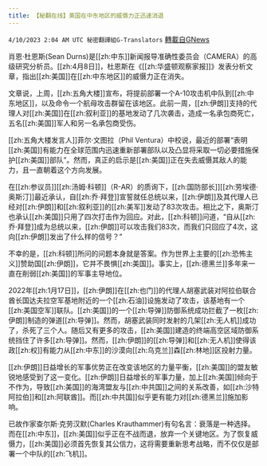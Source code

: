```yaml
---
title: 【秘翻在线】美国在中东地区的威慑力正迅速消退
---
```

`4/10/2023 2:04 AM UTC 秘密翻譯組G-Translators` [轉載自GNews](https://gnews.org/articles/1082124)

肖恩·杜恩斯(Sean Durns)是[[zh:中东]]新闻报导准确性委员会（CAMERA）的高级研究分析员。[[zh:4月8日]]，杜恩斯在《[[zh:华盛顿观察家报]]》发表分析文章，指出[[zh:美国]]在[[zh:中东地区]]的威慑力正在消失。

文章说，上周，[[zh:五角大楼]]宣布，将提前部署一个A-10攻击机中队到[[zh:中东地区]]，以及命令一个航母攻击群留在该地区。此前一周，[[zh:伊朗]]支持的代理人对[[zh:美国]]在[[zh:叙利亚]]的基地发动了几次袭击，造成一名承包商死亡，五名[[zh:美国]]军人和另一名承包商受伤。

[[zh:五角大楼发言人]]菲尔·文图拉（Phil Ventura）中校说，最近的部署“表明[[zh:美国]]有能力在全球范围内迅速重新部署部队以及凸显将采取一切必要措施保护[[zh:美国]]部队”。然而，真正的启示是[[zh:美国]]正在失去威慑其敌人的能力，且一直朝着这个方向发展。

在[[zh:参议员]][[zh:汤姆·科顿]]（R-AR）的质询下，[[zh:国防部长]][[zh:劳埃德·奥斯汀]]最近承认，自[[zh:乔·拜登]]宣誓就任总统以来，[[zh:伊朗]]及其代理人已经对[[zh:伊朗]]和[[zh:叙利亚]]的[[zh:美军]]发动了83次攻击。相比之下，奥斯汀也承认[[zh:美国]]只用了四次打击作为回应。对此，[[zh:科顿]]问道，“自从[[zh:乔·拜登]]成为总统以来，[[zh:伊朗]]可以攻击我们83次，而我们只回应了4次，这向[[zh:伊朗]]发出了什么样的信号？”

不幸的是，[[zh:科顿]]所问的问题本身就是答案。作为世界上主要的[[zh:恐怖主义]]赞助国[[zh:伊朗]]，它并不畏惧[[zh:美国]]。事实上，[[zh:德黑兰]]多年来一直在削弱[[zh:美国]]的军事主导地位。

2022年[[zh:1月17日]]，[[zh:伊朗]]在[[zh:也门]]的代理人胡塞武装对阿拉伯联合酋长国达夫拉空军基地附近的一个[[zh:石油]]设施发动了攻击，该基地有一个[[zh:美国空军]]联队。[[zh:美国]]的一个[[zh:导弹]]防御系统成功拦截了一枚[[zh:伊朗]]制造的弹道[[zh:导弹]]。然而，胡塞武装同时发射的几架[[zh:无人机]]成功了，杀死了三个人。随后又有更多的攻击，[[zh:美国]]建造的终端高空区域防御系统挡住了许多[[zh:导弹]]。然而，[[zh:伊朗]]的[[zh:导弹]]和[[zh:无人机]]使得该政[[zh:权]]有能力从[[zh:中东]]的沙漠向[[zh:乌克兰]]森[[zh:林地]]区投射力量。

[[zh:伊朗]]日益增长的军事优势正在改变该地区的力量平衡，[[zh:美国]]的盟友敏锐地感受到了这一变化。[[zh:伊朗]]日益增长的军事力量，加上[[zh:美国]]倾向于不作为，导致[[zh:美国]]的海湾盟友与[[zh:中共国]]之间的关系改善，如[[zh:沙特阿拉伯]]和[[zh:阿联酋]]。而[[zh:中共国]]似乎更有能力对[[zh:德黑兰]]施加影响。

已故作家查尔斯·克劳汉默(Charles Krauthammer)有句名言：衰落是一种选择。而在[[zh:中东]]，[[zh:美国]]似乎正在不战而退，放弃一个关键地区。为了恢复威慑力，[[zh:美国]]必须首先恢复其公信力，这将需要重新思考战略，而不仅仅是部署一个中队的[[zh:飞机]]。
